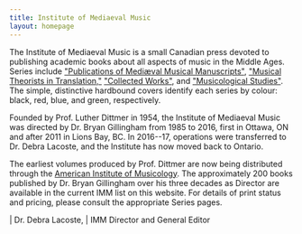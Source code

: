 ```yaml
---
title: Institute of Mediaeval Music
layout: homepage
---
```


The Institute of Mediaeval Music is a small Canadian press devoted to publishing academic books
about all aspects of music in the Middle Ages. Series include
["Publications of Mediæval Musical Manuscripts"](/series#manuscripts),
["Musical Theorists in Translation,"](/series#in_translation)
["Collected Works"](/series#collected_works), and
["Musicological Studies"](/series#studies).
The simple, distinctive hardbound covers identify each series by colour: black, red, blue, and
green, respectively.

Founded by Prof. Luther Dittmer in 1954, the Institute of Mediaeval Music was directed by
Dr. Bryan Gillingham from 1985 to 2016, first in Ottawa, ON and after 2011 in Lions Bay, BC.
In 2016--17, operations were transferred to Dr. Debra Lacoste, and the Institute has now moved
back to Ontario.

The earliest volumes produced by Prof. Dittmer are now being distributed through the
[American Institute of Musicology](http://www.corpusmusicae.com/). The approximately 200 books
published by Dr. Bryan Gillingham over his three decades as Director are available in the current
IMM list on this website. For details of print status and pricing,
please consult the appropriate Series pages.

| Dr. Debra Lacoste,
| IMM Director and General Editor
